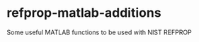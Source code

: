 refprop-matlab-additions
========================

Some useful MATLAB functions to be used with NIST REFPROP